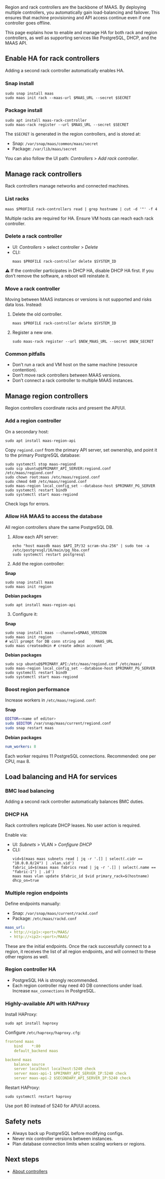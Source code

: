 
Region and rack controllers are the backbone of MAAS. By deploying multiple controllers, you automatically gain load-balancing and failover. This ensures that machine provisioning and API access continue even if one controller goes offline.

This page explains how to enable and manage HA for both rack and region controllers, as well as supporting services like PostgreSQL, DHCP, and the MAAS API.


## Enable HA for rack controllers
Adding a second rack controller automatically enables HA.

### Snap install
```shell
sudo snap install maas
sudo maas init rack --maas-url $MAAS_URL --secret $SECRET
```

### Package install
```shell
sudo apt install maas-rack-controller
sudo maas-rack register --url $MAAS_URL --secret $SECRET
```

The `$SECRET` is generated in the region controllers, and is stored at:

- Snap: `/var/snap/maas/common/maas/secret`
- Package: `/var/lib/maas/secret`

You can also follow the UI path: *Controllers* > *Add rack controller*.


## Manage rack controllers

Rack controllers manage networks and connected machines.

### List racks
```shell
maas $PROFILE rack-controllers read | grep hostname | cut -d '"' -f 4
```
Multiple racks are required for HA. Ensure VM hosts can reach each rack controller.

### Delete a rack controller
- UI: *Controllers* > select controller > *Delete*
- CLI:
  ```shell
  maas $PROFILE rack-controller delete $SYSTEM_ID
  ```
⚠️ If the controller participates in DHCP HA, disable DHCP HA first. If you don’t remove the software, a reboot will reinstate it.

### Move a rack controller
Moving between MAAS instances or versions is not supported and risks data loss. Instead:
1. Delete the old controller.
   ```shell
   maas $PROFILE rack-controller delete $SYSTEM_ID
   ```
2. Register a new one.
   ```shell
   sudo maas-rack register --url $NEW_MAAS_URL --secret $NEW_SECRET
   ```

### Common pitfalls
- Don’t run a rack and VM host on the same machine (resource contention).
- Don’t move rack controllers between MAAS versions.
- Don’t connect a rack controller to multiple MAAS instances.


## Manage region controllers

Region controllers coordinate racks and present the API/UI.

### Add a region controller
On a secondary host:
```nohighlight
sudo apt install maas-region-api
```

Copy `regiond.conf` from the primary API server, set ownership, and point it to the primary PostgreSQL database:
```nohighlight
sudo systemctl stop maas-regiond
sudo scp ubuntu@$PRIMARY_API_SERVER:regiond.conf /etc/maas/regiond.conf
sudo chown root:maas /etc/maas/regiond.conf
sudo chmod 640 /etc/maas/regiond.conf
sudo maas-region local_config_set --database-host $PRIMARY_PG_SERVER
sudo systemctl restart bind9
sudo systemctl start maas-regiond
```
Check logs for errors.

### Allow HA MAAS to access the database
All region controllers share the same PostgreSQL DB.

1. Allow each API server:
   ```shell
   echo "host maasdb maas $API_IP/32 scram-sha-256" | sudo tee -a /etc/postgresql/16/main/pg_hba.conf
   sudo systemctl restart postgresql
   ```

2. Add the region controller:

**Snap**
   ```shell
   sudo snap install maas
   sudo maas init region
   ```
   
**Debian packages**
   ```shell
   sudo apt install maas-region-api
   ```

3. Configure it:

**Snap**
   ```shell
   sudo snap install maas --channel=$MAAS_VERSION
   sudo maas init region
   # will prompt for DB conn string and     MAAS_URL
   sudo maas createadmin # create admin account
   ```
   
**Debian packages**
   ```shell
   sudo scp ubuntu@$PRIMARY_API:/etc/maas/regiond.conf /etc/maas/
   sudo maas-region local_config_set --database-host $PRIMARY_PG_SERVER
   sudo systemctl restart bind9
   sudo systemctl start maas-regiond
   ```

### Boost region performance
Increase workers in `/etc/maas/regiond.conf`:

**Snap**
```bash
EDITOR=<name of editor>
sudo $EDITOR /var/snap/maas/current/regiond.conf
sudo snap restart maas
```

**Debian packages**
```yaml
num_workers: 8
```
Each worker requires 11 PostgreSQL connections. Recommended: one per CPU, max 8.


## Load balancing and HA for services

### BMC load balancing
Adding a second rack controller automatically balances BMC duties.

### DHCP HA
Rack controllers replicate DHCP leases. No user action is required.

Enable via:
- UI: *Subnets* > VLAN > *Configure DHCP*
- CLI:
  ```shell 
  vid=$(maas maas subnets read | jq -r '.[] | select(.cidr == "10.0.0.0/24") | .vlan.vid')
  fabric_id=$(maas maas fabrics read | jq -r '.[] | select(.name == "fabric-1") | .id')
  maas maas vlan update $fabric_id $vid primary_rack=$(hostname) dhcp_on=true
  ```

### Multiple region endpoints
Define endpoints manually:

- Snap: `/var/snap/maas/current/rackd.conf`
- Package: `/etc/maas/rackd.conf`
```yaml
maas_url:
  - http://<ip1>:<port>/MAAS/
  - http://<ip2>:<port>/MAAS/
```

These are the initial endpoints.  Once the rack successfully connect to a region, it receives the list of all region endpoints, and will connect to these other regions as well.

### Region controller HA
- PostgreSQL HA is strongly recommended.
- Each region controller may need 40 DB connections under load. Increase `max_connections` in PostgreSQL.

### Highly-available API with HAProxy
Install HAProxy:
```shell
sudo apt install haproxy
```

Configure `/etc/haproxy/haproxy.cfg`:
```yaml
frontend maas
    bind    *:80
    default_backend maas

backend maas
    balance source
    server localhost localhost:5240 check
    server maas-api-1 $PRIMARY_API_SERVER_IP:5240 check
    server maas-api-2 $SECONDARY_API_SERVER_IP:5240 check
```

Restart HAProxy:
```shell
sudo systemctl restart haproxy
```

Use port 80 instead of 5240 for API/UI access.


## Safety nets
- Always back up PostgreSQL before modifying configs.
- Never mix controller versions between instances.
- Plan database connection limits when scaling workers or regions.


## Next steps
- [About controllers](https://canonical.com/maas/docs/about-controllers)
